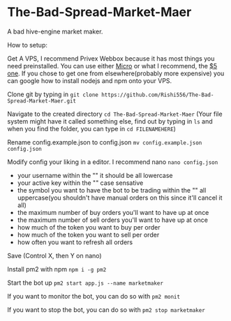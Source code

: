 # The-Bad-Spread-Market-Maer
 A bad hive-engine market maker.

How to setup:

Get A VPS, I recommend Privex Webbox because it has most things you need preinstalled. You can use either [Micro](https://pay.privex.io/order/package/webbox-se-micro?r=rishi556) or what I recommend, the [$5 one](https://pay.privex.io/order/package/webbox-se-v1?r=rishi556). If you chose to get one from elsewhere(probably more expensive) you can google how to install nodejs and npm onto your VPS.

Clone git by typing in `git clone https://github.com/Rishi556/The-Bad-Spread-Market-Maer.git`

Navigate to the created directory `cd The-Bad-Spread-Market-Maer` (Your file system might have it called something else, find out by typing in `ls` and when you find the folder, you can type in `cd FILENAMEHERE`)

Rename config.example.json to config.json `mv config.example.json config.json`

Modify config your liking in a editor. I recommend nano `nano config.json`
- your username within the "" it should be all lowercase
- your active key within the "" case sensative
- the symbol you want to have the bot to be trading within the "" all uppercase(you shouldn't have manual orders on this since it'll cancel it all)
- the maximum number of buy orders you'll want to have up at once
- the maximum number of sell orders you'll want to have up at once
- how much of the token you want to buy per order
- how much of the token you want to sell per order
- how often you want to refresh all orders

Save (Control X, then Y on nano)

Install pm2 with npm `npm i -g pm2`

Start the bot up `pm2 start app.js --name marketmaker`

If you want to monitor the bot, you can do so with `pm2 monit`

If you want to stop the bot, you can do so with `pm2 stop marketmaker`
